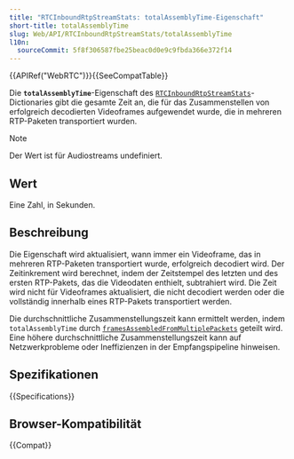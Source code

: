 ```yaml
---
title: "RTCInboundRtpStreamStats: totalAssemblyTime-Eigenschaft"
short-title: totalAssemblyTime
slug: Web/API/RTCInboundRtpStreamStats/totalAssemblyTime
l10n:
  sourceCommit: 5f8f306587fbe25beac0d0e9c9fbda366e372f14
---
```


{{APIRef("WebRTC")}}{{SeeCompatTable}}

Die **`totalAssemblyTime`**-Eigenschaft des [`RTCInboundRtpStreamStats`](/de/docs/Web/API/RTCInboundRtpStreamStats)-Dictionaries gibt die gesamte Zeit an, die für das Zusammenstellen von erfolgreich decodierten Videoframes aufgewendet wurde, die in mehreren RTP-Paketen transportiert wurden.

> [!NOTE]
> Der Wert ist für Audiostreams undefiniert.

## Wert

Eine Zahl, in Sekunden.

## Beschreibung

Die Eigenschaft wird aktualisiert, wann immer ein Videoframe, das in mehreren RTP-Paketen transportiert wurde, erfolgreich decodiert wird. Der Zeitinkrement wird berechnet, indem der Zeitstempel des letzten und des ersten RTP-Pakets, das die Videodaten enthielt, subtrahiert wird. Die Zeit wird nicht für Videoframes aktualisiert, die nicht decodiert werden oder die vollständig innerhalb eines RTP-Pakets transportiert werden.

Die durchschnittliche Zusammenstellungszeit kann ermittelt werden, indem `totalAssemblyTime` durch [`framesAssembledFromMultiplePackets`](/de/docs/Web/API/RTCInboundRtpStreamStats/framesAssembledFromMultiplePackets) geteilt wird. Eine höhere durchschnittliche Zusammenstellungszeit kann auf Netzwerkprobleme oder Ineffizienzen in der Empfangspipeline hinweisen.

## Spezifikationen

{{Specifications}}

## Browser-Kompatibilität

{{Compat}}
